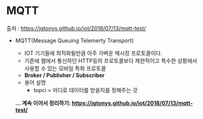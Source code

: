 MQTT
===

출처 : <https://jgtonys.github.io/iot/2018/07/13/mqtt-test/>

+ MQTT(Message Queuing Telemerty Transport)
  + IOT 기기들에 최적화될만큼 아주 가벼운 메시징 프로토콜이다.
  + 기존에 웹에서 통신하던 HTTP등의 프로토콜보다 제한적이고 특수한 상황에서 사용할 수 있는 모바일 특화 프로토콜
  + **Broker / Publisher / Subscriber**                                               
  + 용어 설명
    + topci = 어디로 데이터를 받을지를 정해주는 것
   
  **... 계속 이어서 정리하기: <https://jgtonys.github.io/iot/2018/07/13/mqtt-test/>** 

